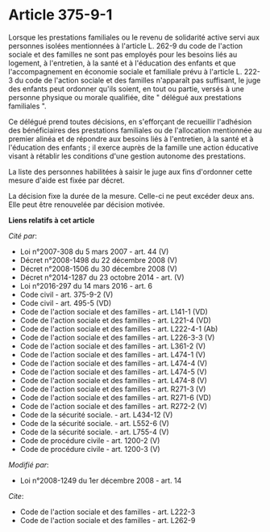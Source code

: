 # Article 375-9-1

Lorsque les prestations familiales ou le revenu de solidarité active servi aux personnes isolées mentionnées à l'article L.
262-9 du code de l'action sociale et des familles ne sont pas employés pour les besoins liés au logement, à l'entretien, à la
santé et à l'éducation des enfants et que l'accompagnement en économie sociale et familiale prévu à l'article L. 222-3 du
code de l'action sociale et des familles n'apparaît pas suffisant, le juge des enfants peut ordonner qu'ils soient, en tout
ou partie, versés à une personne physique ou morale qualifiée, dite " délégué aux prestations familiales ". 

Ce délégué prend toutes décisions, en s'efforçant de recueillir l'adhésion des bénéficiaires des prestations familiales ou de
l'allocation mentionnée au premier alinéa et de répondre aux besoins liés à l'entretien, à la santé et à l'éducation des
enfants ; il exerce auprès de la famille une action éducative visant à rétablir les conditions d'une gestion autonome des
prestations. 

La liste des personnes habilitées à saisir le juge aux fins d'ordonner cette mesure d'aide est fixée par décret. 

La décision fixe la durée de la mesure. Celle-ci ne peut excéder deux ans. Elle peut être renouvelée par décision motivée.

**Liens relatifs à cet article**

_Cité par_:

  - Loi n°2007-308 du 5 mars 2007 - art. 44 (V)
  - Décret n°2008-1498 du 22 décembre 2008 (V)
  - Décret n°2008-1506 du 30 décembre 2008 (V)
  - Décret n°2014-1287 du 23 octobre 2014 - art. (V)
  - Loi n°2016-297 du 14 mars 2016 - art. 6
  - Code civil - art. 375-9-2 (V)
  - Code civil - art. 495-5 (VD)
  - Code de l'action sociale et des familles - art. L141-1 (VD)
  - Code de l'action sociale et des familles - art. L221-4 (VD)
  - Code de l'action sociale et des familles - art. L222-4-1 (Ab)
  - Code de l'action sociale et des familles - art. L226-3-3 (V)
  - Code de l'action sociale et des familles - art. L361-2 (V)
  - Code de l'action sociale et des familles - art. L474-1 (V)
  - Code de l'action sociale et des familles - art. L474-4 (V)
  - Code de l'action sociale et des familles - art. L474-5 (V)
  - Code de l'action sociale et des familles - art. L474-8 (V)
  - Code de l'action sociale et des familles - art. R271-3 (V)
  - Code de l'action sociale et des familles - art. R271-6 (VD)
  - Code de l'action sociale et des familles - art. R272-2 (V)
  - Code de la sécurité sociale. - art. L434-12 (V)
  - Code de la sécurité sociale. - art. L552-6 (V)
  - Code de la sécurité sociale. - art. L755-4 (V)
  - Code de procédure civile - art. 1200-2 (V)
  - Code de procédure civile - art. 1200-3 (V)

_Modifié par_:

  - Loi n°2008-1249 du 1er décembre 2008 - art. 14

_Cite_:

  - Code de l'action sociale et des familles - art. L222-3
  - Code de l'action sociale et des familles - art. L262-9
